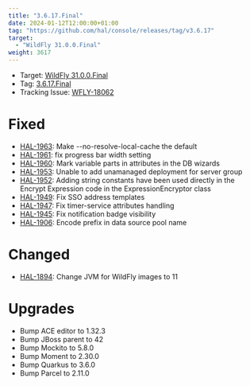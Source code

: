 ```yaml
---
title: "3.6.17.Final"
date: 2024-01-12T12:00:00+01:00
tag: "https://github.com/hal/console/releases/tag/v3.6.17"
target: 
  - "WildFly 31.0.0.Final"
weight: 3617
---
```

- Target: [WildFly 31.0.0.Final](https://www.wildfly.org/news/2024/01/25/WildFly31-Released/)
- Tag: [3.6.17.Final](https://github.com/hal/console/releases/tag/v3.6.17)
- Tracking Issue: [WFLY-18062](https://issues.redhat.com/browse/WFLY-18062)

# Fixed

- [HAL-1963](https://issues.redhat.com/browse/HAL-1963): Make --no-resolve-local-cache the default
- [HAL-1961](https://issues.redhat.com/browse/HAL-1961): fix progress bar width setting
- [HAL-1960](https://issues.redhat.com/browse/HAL-1960): Mark variable parts in attributes in the DB wizards
- [HAL-1953](https://issues.redhat.com/browse/HAL-1953): Unable to add unamanaged deployment for server group
- [HAL-1952](https://issues.redhat.com/browse/HAL-1952): Adding string constants have been used directly in the Encrypt
  Expression code in the ExpressionEncryptor class
- [HAL-1949](https://issues.redhat.com/browse/HAL-1949): Fix SSO address templates
- [HAL-1947](https://issues.redhat.com/browse/HAL-1947): Fix timer-service attributes handling
- [HAL-1945](https://issues.redhat.com/browse/HAL-1945): Fix notification badge visibility
- [HAL-1906](https://issues.redhat.com/browse/HAL-1906): Encode prefix in data source pool name

# Changed

- [HAL-1894](https://issues.redhat.com/browse/HAL-1894): Change JVM for WildFly images to 11

# Upgrades

- Bump ACE editor to 1.32.3
- Bump JBoss parent to 42
- Bump Mockito to 5.8.0
- Bump Moment to 2.30.0
- Bump Quarkus to 3.6.0
- Bump Parcel to 2.11.0
